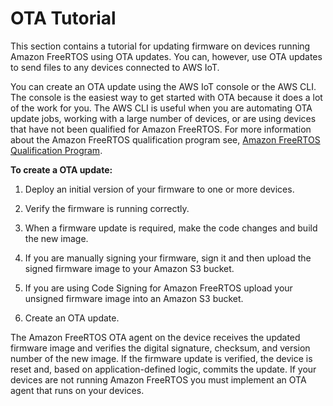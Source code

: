 # OTA Tutorial<a name="dev-guide-ota-workflow"></a>

This section contains a tutorial for updating firmware on devices running Amazon FreeRTOS using OTA updates\. You can, however, use OTA updates to send files to any devices connected to AWS IoT\.

You can create an OTA update using the AWS IoT console or the AWS CLI\. The console is the easiest way to get started with OTA because it does a lot of the work for you\. The AWS CLI is useful when you are automating OTA update jobs, working with a large number of devices, or are using devices that have not been qualified for Amazon FreeRTOS\. For more information about the Amazon FreeRTOS qualification program see, [Amazon FreeRTOS Qualification Program](https://aws.amazon.com/freertos/partners/)\.<a name="create-update"></a>

**To create a OTA update:**

1. Deploy an initial version of your firmware to one or more devices\.

1. Verify the firmware is running correctly\.

1. When a firmware update is required, make the code changes and build the new image\.

1. If you are manually signing your firmware, sign it and then upload the signed firmware image to your Amazon S3 bucket\.

1. If you are using Code Signing for Amazon FreeRTOS upload your unsigned firmware image into an Amazon S3 bucket\.

1. Create an OTA update\.

The Amazon FreeRTOS OTA agent on the device receives the updated firmware image and verifies the digital signature, checksum, and version number of the new image\. If the firmware update is verified, the device is reset and, based on application\-defined logic, commits the update\. If your devices are not running Amazon FreeRTOS you must implement an OTA agent that runs on your devices\. 